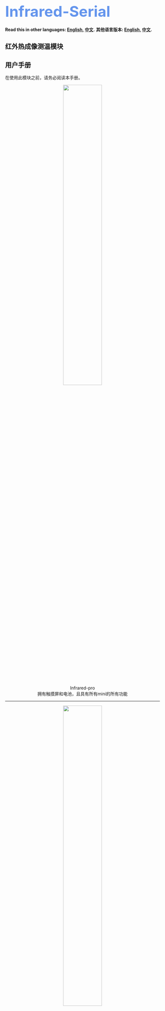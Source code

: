 <font size=7><font color=CornflowerBlue>Infrared-Serial</font></h1></font>
==========================================================================

**Read this in other languages: [English](README.md), [中文](README_zh.md).**
**其他语言版本: [English](README.md), [中文](README_zh.md).**

红外热成像测温模块
-------------------------------------------------------
用户手册
------------

在使用此模块之前，请务必阅读本手册。


<div align=center><img src="./Infrared-pro/photo/20241031235112.jpg" width="50%" height="50%" ></div>
<div align=center>Infrared-pro</div>
<div align=center>拥有触摸屏和电池，且具有所有mini的所有功能</div>

-------------------------

<div align=center><img src="./Infrared-mini/photo/20241031234857.jpg" width="50%" height="50%" ></div>
<div align=center>Infrared-mini</div>
<div align=center>没有屏幕，使用WiFi投屏，仅限极客使用</div>

## 在使用模块之前
感谢您选择红外热成像测温模块"Infrared-Serial"。本手册介绍了红外热成像测温模块的操作方法以及操作过程中需要注意的注意事项，请务必在使用前阅读本使用说明书。

**请注意:**
- 本手册受版权法保护，未经版权所有者书面同意，不得复制或复制本手册的全部或部分内容。但是，可以复印本手册以操作设备。 
- 本手册的内容可能随时更改，恕不另行通知。 
- 欢迎更正本手册中不清楚的语义、错误、遗漏或缺失的页面。 
- 请勿对本手册中未提及的设备进行任何操作，以免引起故障或事故。 
- 此模块不得用于危害任何野生动物。 
- 未经授权操作所造成的后果，本公司概不负责。

## 产品介绍
### 应用场景
Infrared-系列产品，是一款集成光学透镜的高性能、高质量数字信号的32*32像素热电堆红外阵列测温模块。可广泛应用于人体测温、热源追踪、实验观察、电路维修、机器人等场景。


### 产品特征
- 该模块具有出色的平台兼容性，可以运行在Windows、Mac、Linux、Android、IOS、ROS等操作系统上，只要平台支持Wi-Fi，并且有现代浏览器。并且无需下载任何APP，只需打开浏览器即可显示热成像画面。
- 最多可同步5个客户端显示，并且可以截图或者录屏保存屏幕。
- 自动扫描可用的Wi-Fi，只需要打开网页输入密码即可完成配网。
- 提供多达十余种强大的算法支持，带来更好的显示效果。
- 提供多达几十种显示配色方案，每种配色方案都有不同的显示效果，配色方案可翻转。
- 支持标记最高温度、最低温度，支持定点测温。
- 支持发射率调节，更精准测量物体温度。
- 支持伽马校正，可放大低温区或者高温区细节。
- 支持显示帧率，平均帧率可达7.0FPS。
- 支持定点温度曲线显示和温度数据下载，方便实验观察。
- 支持通过设置斜率和截距手动校准温度，支持自动校准传感器误差。
- 屏幕支持左右镜像、上下镜像、360°旋转，方便各种角度安装或使用。 
- 支持自动设置测温范围或手动调整测温范围。 
- 支持固件升级。 
- 超小的产品体积。 
- 提供上位机源码，可通过USB、TCP连接上位机，方便开发。

### 使用环境
请安装在无爆炸性、易燃气体的安全区域，设备无防爆等级。工作环境：-20-85℃，湿度≤95%RH，无霜冻。存储环境：-20-85℃，湿度≤95%RH，无霜冻。

<font color='orange'>
警告：请勿瞄准强辐射源，如焊接电弧、阳光、激光和强电离环境！否则，可能对传感器<font color='red'>不可逆转的损害!</font>
</font>

### 性能参数
- 传感器像素：32*32（即1024个像素点） 
- 视场角：33°*33° 
- 帧率：7.0 FPS 
- 温度范围：-20°C 至 &gt;1000°C
- 测温精度：对于辐射半径内的像素，取“目标温度与环境温度之差乘以3%”或“正负3开尔文”中的较大值 
- 最远测温距离：根据发热面积大小，人体测温可达5m左右。

## 使用方式
该模块通电后，工作在AP模式，使用您的设备扫描周围的Wi-Fi，您将在Wi-Fi列表中看到一个名为“INFRAED- XXXXXX”的开放热点。

<div align=center><img src="./assets/apname.jpg"></div>

连接上，连接完成后在浏览器中输入[http://192.168.4.1](http://192.168.4.1)，等待网页加载完成，即可显示热成像画面。

<div align=center><img src="./assets/indexpage.jpg"></div>

下方显示芯片的温度和热成像画面的刷新帧率，默认模式下光标自动寻找屏幕内最高温度和最低温度作为温度范围，并自动标注出最高温度和最低温度的位置。

## 局域网连接
当您的设备直接连接模块时，您的设备可能无法上网，所以建议您以WiFi station模式使用模块，在室内使用时可以连接路由器，便携使用时可以连接手机热点。

直连模块后，打开浏览器输入[http://192.168.4.1/wifi](http://192.168.4.1/wifi)，进入网络配置页面，此时网页上会显示可用的Wi-Fi列表。

<div align=center><img src="./assets/wifilist.jpg" width="50%" height="50%" ></div>

请选择要连接的Wi-Fi，输入密码，点击“保存”，弹出网络分配成功的提示。

设备中名为“INFRAED- XXXXXX”的热点会在几秒后消失，并会出现一个名为“INFRAED-[IP ADDRDSS] ”的新热点（但无法连接），表示已成功连接到 Wi-Fi，否则连接失败。

您只需配置一次网络，之后如果想更改配置数据，可以重新打开配置页面重新配置网络。

## 设备发现
网络配置完成后，您可以通过多种方式进行访问。当然前提是在同一局域网下。

- 在上一章中我们提到，当模块连接上Wi-Fi后，会出现一个名称为“INFRAED-[IP ADDRDSS]”的新热点，您可以通过这个“IP ADDRDSS”来访问网页。

- 如果您使用的设备支持mDNS功能，如IOS、Mac、Windows（带chrome内核浏览器），或者Android 12以上系统的设备，可以直接在浏览器中输入[http://infrared.local](http://infrared.local) 来访问模块。如果您使用的设备不支持mDNS功能，可以通过安装mDNS软件来访问设备。使用代理软件时mDNS功能不可用，建议关闭代理软件后再尝试。

- 如果模块有屏幕，可以进入设置页面，扫描二维码访问网页。

## 参数设置
长按热像屏幕任意位置2秒以上，进入参数设置页面。
<div align=center><img src="./assets/parameter1.png"><img src="./assets/parameter2.png"><img src="./assets/parameter3.png"></div>

### 色彩风格
不同的温度以不同的颜色显示，从而可以直观的区分温度。本模块最多支持多种配色方案。每种方案都支持颜色翻转。

<div align=center><img src="./assets/colorstyle.png"></div>

下图是不同配色方案下的显示效果，配色方案太多了，就不展示太多了。
<div align=center><img src="./assets/color_figure.jpg"></div>

### 温度标签
屏幕上最低 / 最高 / 固定点测温点可以高亮显示，并显示温度。打开固定点测温，点击主屏幕上的某个位置，显示该位置的温度。温度将显示在温度曲线中。

<div align=center><img src="./assets/templable.png"></div>

### 温度曲线
本模块支持记录屏幕某一点温度曲线的功能，若不开启“固定测量”，则记录屏幕中心点的温度，若开启“固定点测温”功能，则记录该点的温度曲线。温度数据可重置或下载。
<div align=center><img src="./assets/chart.png"></div>

### 旋转/镜像
模块支持水平镜像、垂直镜像、以及90°、180°、270°旋转图像，方便您各个角度的安装使用。
<div align=center><img src="./assets/rotate.png"><img src="./assets/mirror.png"></div>

### 温度单位
该模块支持4种温标切换，分别是摄氏度、华氏度、开尔文、兰氏度。
<div align=center><img src="./assets/tempscale.png"></div>

### 屏幕
你可以用它来调整屏幕的亮度和自动息屏的分钟数。当然，前提是你有一个屏幕……
<div align=center><img src="./assets/screen.png"></div>

### 滤波器
模块提供多达十余种平滑滤波器，虽然传感器的像素只有32*32，但模块内置强大的算法，通过平滑滤波器将图片插值到更高的像素，以提供更好的显示效果。不同的平滑滤波器显示效果不同，用户可以自行体验。一般使用B-Spline滤波器。
<div align=center><img src="./assets/filter.png"></div>

下图是使用不同滤镜后的显示效果
<div align=center><img src="./assets/filterimage.jpg"></div>

### 发射率
发射率是指物体表面辐射出去的能量与相同温度下黑体辐射出去的能量之比。（黑体是能辐射出全部能量的理想化的辐射体，它的表面发射率为1.00）各种物质的发射率是由物体本身的材质、表面粗糙度、表面几何形状、拍摄角度、波长以及物体本身的温度共同决定的（物体本身的材质是对物体发射率影响最大的因素），所以在相同温度下，不同的物质会辐射出不同的能量。高度抛光的金属表面，如铜或铝，一般发射率在0.10以下。粗糙或氧化的金属表面发射率较高（0.6或更大，取决于表面状况和氧化程度）。大部分平光漆约为0.90，而人体皮肤和水约为0.98。
<div align=center><img src="./assets/emissivity.png"></div>

模块支持发射率的调节，用户可以根据需要精准测温的物体的发射率进行查找，以达到更好的测量效果。

### 伽马校正
利用伽马校正来调整温标的高温范围或者低温范围，从而放大高温范围或者低温范围的细节，以达到更好的寻找热源的效果。
<div align=center><img src="./assets/gamma.png"></div>

如果将伽马参数放大，低温区的细节会更加明显，如果将伽马参数减小，高温区的细节会更加明显，下图是默认配色方案下，调整伽马参数的效果，左图的伽马参数为2.0，右图的伽马参数为0.5。
<div align=center><img src="./assets/gamma_image.png"></div>

### 卡尔曼滤波器
通过设置卡尔曼滤波器来提升图像画质稳定性，参数Q越小，R越大，图像的稳定性越高，但是对温度变换的瞬态响应就越差，适合用来拍摄固定且温度变化不大的物体，为了降低画质的延迟，卡尔曼滤波器默认关闭（Q或R任意一个为0则关闭卡尔曼滤波器），推荐的参数为：[Q: 1.0，R: 0.5]。
<div align=center><img src="./assets/karman.png"></div>

### 传感器校准
热像测量的温度仅供参考，实际使用中会受到各​​种因素的影响，模块支持手动调整截距和斜率，如果用户有条件在对应情况下测得待测物体的真实温度曲线和热像模块的温度曲线，可以用最小二乘法将二者的温度曲线拟合成一条直线，然后设置斜率和截距，使得热像模块的测温直线与真实温度直线基本一致，即可完成校准。(例如测量的温度比实际温度低1度则设置截距为+1，若高一度则设置为-1，斜率一般不用设置)

此外，个别像素可能会出现一些温度漂移。可以通过用温度一致的物体遮挡传感器并点击“校准”按钮来校准这种偏差。
<div align=center><img src="./assets/calibration.png"></div>

### 访问网页
当您的设备和本模块在同一个局域网内时，您可以通过扫描二维码来访问网站，此页面还会显示 SSID 和 IP 地址。

二维码下方的滑块表示在没有 WiFi 连接的情况下，多久后会自动关闭 WiFi。开启 WiFi 会增加热量和功耗。
<div align=center><img src="./assets/webpage.png"></div>

### 语言设置
该模块支持若干种语言，您可以切换到您熟悉的语言。
<div align=center><img src="./assets/language.png"></div>
  
### 恢复出厂设置
长按此按钮可恢复出厂设置并重新启动。
<div align=center><img src="./assets/reset.png"></div>

### 那么在哪里能买到它呢？
请扫描下方二维码或点击下方链接直达官方店铺 ^^
<div align=center><img src="./assets/shop.png"></div>
<div style="text-align: center;">
  <a href="https://shop237247974.taobao.com/" target="_blank">点击这里链接直达🚀</a>
</div>

### 其他
**如果你是开发者，想要进行二次开发，请阅读开发者手册: [开发者手册](develop/README.md)**

### 联系方式
E-mail: chenqt123@qq.com
